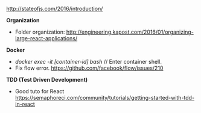 
http://stateofjs.com/2016/introduction/

**Organization**
 - Folder organization: http://engineering.kapost.com/2016/01/organizing-large-react-applications/

**Docker**
 - *docker exec -it [container-id] bash* // Enter container shell.
 - Fix flow error. https://github.com/facebook/flow/issues/210

**TDD (Test Driven Development)**
 - Good tuto for React https://semaphoreci.com/community/tutorials/getting-started-with-tdd-in-react